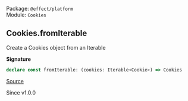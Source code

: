 Package: `@effect/platform`<br />
Module: `Cookies`<br />

## Cookies.fromIterable

Create a Cookies object from an Iterable

**Signature**

```ts
declare const fromIterable: (cookies: Iterable<Cookie>) => Cookies
```

[Source](https://github.com/Effect-TS/effect/tree/main/packages/platform/src/Cookies.ts#L132)

Since v1.0.0